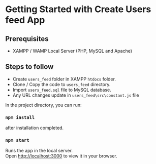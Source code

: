 # Getting Started with Create Users feed App

## Prerequisites

- XAMPP / WAMP Local Server (PHP, MySQL and Apache)

## Steps to follow

- Create `users_feed` folder in XAMPP `htdocs` folder.
- Clone / Copy the code to `users_feed` directory.
- Import `users_feed.sql` file to MySQL database.
- Any URL changes update in `users_feed\src\constant.js` file

In the project directory, you can run:

### `npm install`

after installation completed.

### `npm start`

Runs the app in the local server.\
Open [http://localhost:3000](http://localhost:3000) to view it in your browser.
